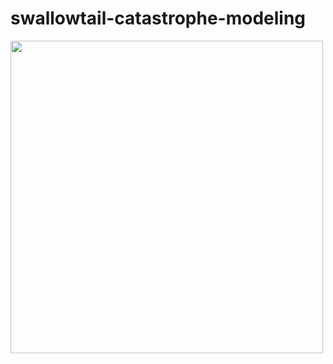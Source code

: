# swallowtail-catastrophe-modeling

<img src="https://raw.githubusercontent.com/rauzansumara/swallowtail-catastrophe-modeling/Swallowtail_Catastrophe.gif" width="500">
